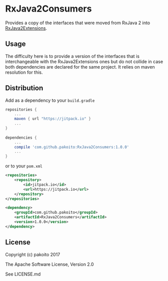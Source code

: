 # RxJava2Consumers

Provides a copy of the interfaces that were moved from RxJava 2 into [RxJava2Extensions](https://github.com/akarnokd/RxJava2Extensions#extra-functional-interfaces).

## Usage

The difficulty here is to provide a version of the interfaces that is interchangeable with the RxJava2Extensions ones but do not collide in case both dependencies are declared for the same project. It relies on maven resolution for this.

## Distribution

Add as a dependency to your `build.gradle`
```groovy
repositories {
    ...
    maven { url "https://jitpack.io" }
    ...
}
    
dependencies {
    ...
    compile 'com.github.pakoito:RxJava2Consumers:1.0.0'
    ...
}
```
or to your `pom.xml`

```xml
<repositories>
    <repository>
        <id>jitpack.io</id>
        <url>https://jitpack.io</url>
    </repository>
</repositories>

<dependency>
    <groupId>com.github.pakoito</groupId>
    <artifactId>RxJava2Consumers</artifactId>
    <version>1.0.0</version>
</dependency>
```

## License

Copyright (c) pakoito 2017

The Apache Software License, Version 2.0

See LICENSE.md
